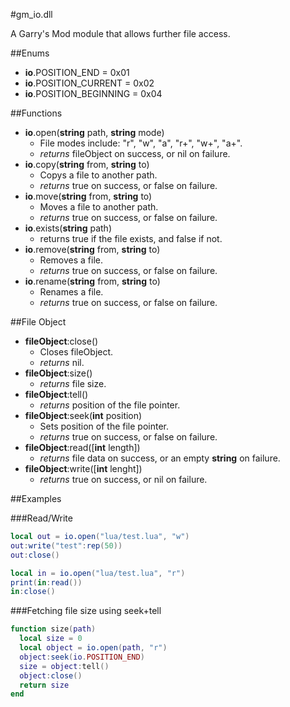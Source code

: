 #gm_io.dll

A Garry's Mod module that allows further file access.

##Enums
* __io__.POSITION_END = 0x01
* __io__.POSITION_CURRENT = 0x02
* __io__.POSITION_BEGINNING = 0x04

##Functions
* __io__.open(__string__ path, __string__ mode)
  * File modes include: "r", "w", "a", "r+", "w+", "a+".
  * _returns_ fileObject on success, or nil on failure.
* __io__.copy(__string__ from, __string__ to)
  * Copys a file to another path. 
  * _returns_ true on success, or false on failure.
* __io__.move(__string__ from, __string__ to)
  * Moves a file to another path.
  * _returns_ true on success, or false on failure.
* __io__.exists(__string__ path)
  * returns true if the file exists, and false if not.
* __io__.remove(__string__ from, __string__ to)
  * Removes a file. 
  * _returns_ true on success, or false on failure.
* __io__.rename(__string__ from, __string__ to)
  * Renames a file.
  * _returns_ true on success, or false on failure.

##File Object
* __fileObject__:close()
  * Closes fileObject.
  * _returns_ nil.
* __fileObject__:size()
  * _returns_ file size.
* __fileObject__:tell()
  * _returns_ position of the file pointer.
* __fileObject__:seek(__int__ position)
  * Sets position of the file pointer.
  * _returns_ true on success, or false on failure.
* __fileObject__:read([__int__ length])
  * _returns_ file data on success, or an empty __string__ on failure.
* __fileObject__:write([__int__  lenght])
  * _returns_ true on success, or nil on failure.

##Examples

###Read/Write
```lua
local out = io.open("lua/test.lua", "w")
out:write("test":rep(50))
out:close()

local in = io.open("lua/test.lua", "r")
print(in:read())
in:close()
```

###Fetching file size using seek+tell
```lua
function size(path)
  local size = 0
  local object = io.open(path, "r")
  object:seek(io.POSITION_END)
  size = object:tell()
  object:close()
  return size
end
```